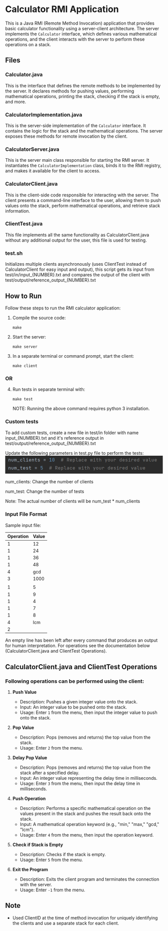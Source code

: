 # Calculator RMI Application

This is a Java RMI (Remote Method Invocation) application that provides basic calculator functionality using a server-client architecture. The server implements the `Calculator` interface, which defines various mathematical operations, and the client interacts with the server to perform these operations on a stack.

## Files


### Calculator.java

This is the interface that defines the remote methods to be implemented by the server. It declares methods for pushing values, performing mathematical operations, printing the stack, checking if the stack is empty, and more.

### CalculatorImplementation.java

This is the server-side implementation of the `Calculator` interface. It contains the logic for the stack and the mathematical operations. The server exposes these methods for remote invocation by the client.

### CalculatorServer.java

This is the server main class responsible for starting the RMI server. It instantiates the `CalculatorImplementation` class, binds it to the RMI registry, and makes it available for the client to access.

### CalculatorClient.java

This is the client-side code responsible for interacting with the server. The client presents a command-line interface to the user, allowing them to push values onto the stack, perform mathematical operations, and retrieve stack information.

### ClientTest.java

This file implements all the same functionality as CalculatorClient.java without any additional output for the user, this file is used for testing. 

### test.sh

Initializes multiple clients asynchronously (uses ClientTest instead of CalculatorClient for easy input and output), this script gets its input from test/in/input_{NUMBER}.txt and compares the output of the client with test/output/reference_output_{NUMBER}.txt

## How to Run

Follow these steps to run the RMI calculator application:

1. Compile the source code:
   ```
   make
   ```

2. Start the server:
   ```
   make server
   ```

3. In a separate terminal or command prompt, start the client:
   ```
   make client
   ```
### OR

4. Run tests in separate terminal with:
   ```
   make test
   ```
   NOTE: Running the above command requires python 3 installation.
### Custom tests
   To add custom tests, create a new file in test/in folder with name input_{NUMBER}.txt and it's reference output in test/output/reference_output_{NUMBER}.txt

   Update the following parameters in test.py file to perform the tests:
![img.png](img/img1.png)
   
   num_clients: Change the number of clients
   
   num_test: Change the number of tests

   Note: The actual number of clients will be num_test * num_clients

### Input File Format
Sample input file:

| Operation | Value |
|-----------|-------|
| 1         | 12    |
| 1         | 24    |
| 1         | 36    |
| 1         | 48    |
| 4         | gcd   |
| 3         | 1000  |
|           |       |
| 1         | 5     |
| 1         | 9     |
| 1         | 4     |
| 1         | 7     |
| 1         | 8     |
| 4         | lcm   |
| 2         |       |

   An empty line has been left after every command that produces an output for human interpretation. For operations see the documentation below (CalculatorClient.java and ClientTest Operations).

## CalculatorClient.java and ClientTest Operations

### Following operations can be performed using the client: 

1. **Push Value**
    - Description: Pushes a given integer value onto the stack.
    - Input: An integer value to be pushed onto the stack.
    - Usage: Enter `1` from the menu, then input the integer value to push onto the stack.

2. **Pop Value**
    - Description: Pops (removes and returns) the top value from the stack.
    - Usage: Enter `2` from the menu.

3. **Delay Pop Value**
    - Description: Pops (removes and returns) the top value from the stack after a specified delay.
    - Input: An integer value representing the delay time in milliseconds.
    - Usage: Enter `3` from the menu, then input the delay time in milliseconds.

4. **Push Operation**
    - Description: Performs a specific mathematical operation on the values present in the stack and pushes the result back onto the stack.
    - Input: A mathematical operation keyword (e.g., "min," "max," "gcd," "lcm").
    - Usage: Enter `4` from the menu, then input the operation keyword.

5. **Check if Stack is Empty**
    - Description: Checks if the stack is empty.
    - Usage: Enter `5` from the menu.

6. **Exit the Program**
    - Description: Exits the client program and terminates the connection with the server.
    - Usage: Enter `-1` from the menu.

## Note

- Used ClientID at the time of method invocation for uniquely identifying the clients and use a separate stack for each client. 

